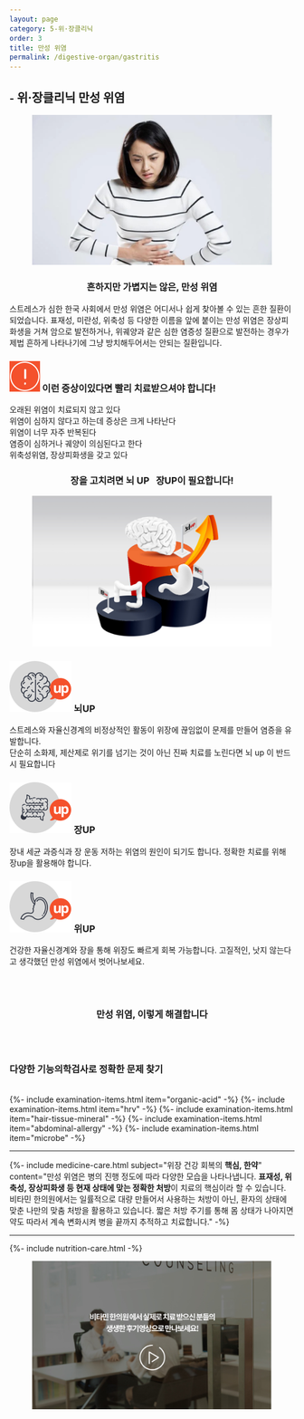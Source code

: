 ```yaml
---
layout: page
category: 5-위·장클리닉
order: 3
title: 만성 위염
permalink: /digestive-organ/gastritis
---
```


<h2 class="content-heading">
  <small>-</small>
  <strong>위·장클리닉</strong> 만성 위염
</h2>

<figure>
  <img src="/assets/20190625085659.jpg" alt="">
</figure>

<h3 style="text-align:center">흔하지만 가볍지는 않은, 만성 위염</h3>
<p>스트레스가 심한 한국 사회에서 만성 위염은 어디서나 쉽게 찾아볼 수 있는 흔한 질환이 되었습니다. 표재성, 미란성, 위축성 등 다양한 이름을 앞에 붙이는 만성 위염은 장상피화생을 거쳐 암으로 발전하거나, 위궤양과 같은 심한 염증성 질환으로 발전하는 경우가 제법 흔하게 나타나기에 그냥 방치해두어서는 안되는 질환입니다.</p>

<div class="content-caution">
  <h3>
    <img src="/assets/icon-warning.svg" alt="">
    이런 증상이있다면 빨리 치료받으셔야 합니다!
  </h3>
  <p>
    오래된 위염이 치료되지 않고 있다<br>
    위염이 심하지 않다고 하는데 증상은 크게 나타난다<br>
    위염이 너무 자주 반복된다<br>
    염증이 심하거나 궤양이 의심된다고 한다<br>
    위축성위염, 장상피화생을 갖고 있다
  </p>
</div>

<h3 style="text-align:center">장을 고치려면 <strong>뇌 UP &nbsp; 장UP</strong>이 필요합니다!</h3>
<figure>
  <img src="/assets/img-podium-brain.jpg" alt="">
</figure>
<div class="content-iconcard">
  <h3>
    <img src="/assets/icon-up-brain.svg" alt="">
    뇌UP
  </h3>
  <p>스트레스와 자율신경계의 비정상적인 활동이 위장에 끊임없이 문제를 만들어 염증을 유발합니다.<br>단순히 소화제, 제산제로 위기를 넘기는 것이 아닌 진짜 치료를 노린다면 뇌 up 이 반드시 필요합니다</p>
</div>
<div class="content-iconcard">
  <h3>
    <img src="/assets/icon-up-bowels.svg" alt="">
    장UP
  </h3>
  <p>장내 세균 과증식과 장 운동 저하는 위염의 원인이 되기도 합니다. 정확한 치료를 위해 장up을 활용해야 합니다.</p>
</div>
<div class="content-iconcard">
  <h3>
    <img src="/assets/icon-up-stomach.svg" alt="">
    위UP
  </h3>
  <p>건강한 자율신경계와 장을 통해 위장도 빠르게 회복 가능합니다. 고질적인, 낫지 않는다고 생각했던 만성 위염에서 벗어나보세요.</p>
</div>
<br><br>
<h3 style="text-align:center">만성 위염, 이렇게 해결합니다</h3><br><br>
<h3><strong>다양한 기능의학검사</strong>로 정확한 문제 찾기</h3><br>
{%- include examination-items.html item="organic-acid" -%}
{%- include examination-items.html item="hrv" -%}
{%- include examination-items.html item="hair-tissue-mineral" -%}
{%- include examination-items.html item="abdominal-allergy" -%}
{%- include examination-items.html item="microbe" -%}

<hr>
{%- include medicine-care.html subject="위장 건강 회복의 <strong>핵심, 한약</strong>" content="만성 위염은 병의 진행 정도에 따라 다양한 모습을 나타나냅니다. <strong>표재성, 위축성, 장상피화생 등 현재 상태에 맞는 정확한 처방</strong>이 치료의 핵심이라 할 수 있습니다. 비타민 한의원에서는 일률적으로 대량 만들어서 사용하는 처방이 아닌, 환자의 상태에 맞춘 나만의 맞춤 처방을 활용하고 있습니다. 짧은 처방 주기를 통해 몸 상태가 나아지면 약도 따라서 계속 변화시켜 병을 끝까지 추적하고 치료합니다." -%}

<hr>

{%- include nutrition-care.html -%}

<figure>
  <a href="/about/review">
    <img src="/assets/img-goreview.jpg" alt="치료 후기와 사례 보기">
  </a>
</figure>
